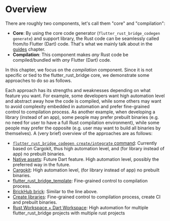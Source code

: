 # Overview

There are roughly two components, let's call them "core" and "compilation":

- **Core**:
  By using the core code generator (`flutter_rust_bridge_codegen generate`) and support library,
  the Rust code can be seamlessly called from/to Flutter (Dart) code.
  That's what we mainly talk about in the [guides](../../guides) chapter.
- **Compilation**:
  This component makes _any_ Rust code be compiled/bundled with _any_ Flutter (Dart) code.

In this chapter, we focus on the _compilation_ component.
Since it is not specific or tied to the flutter_rust_bridge core,
we demonstrate some approaches to do so as follows.

Each approach has its strengths and weaknesses depending on what feature you want.
For example, some developers want high automation level and abstract away how the code is compiled,
while some others may want to avoid complexity embedded in automation and prefer fine-grained control to compilation process.
As another example, when developing a library (instead of an app),
some people may prefer prebuilt binaries (e.g. no need for user to have a full Rust compilation environment),
while some people may prefer the opposite (e.g. user may want to build all binaries by themselves).
A (very brief) overview of the approaches are as follows:

- [`flutter_rust_bridge_codegen create/integrate` command](builtin): Currently based on Cargokit, thus high automation level, and (for library instead of app) no prebuilt binaries.
- [Native assets](native-assets): Future Dart feature. High automation level, possibly the preferred way in the future.
- [Cargokit](cargokit): High automation level, (for library instead of app) no prebuilt binaries.
- [flutter_rust_bridge_template](template): Fine-grained control to compilation process.
- [BrickHub brick](existing): Similar to the line above.
- [Create libraries](library): Fine-grained control to compilation process, create CI and prebuilt binaries.
- [Rust Workspace + Dart Workspace](https://github.com/AadamZ5/flutter_rust_bridge_workspace_example): High automation for multiple flutter_rust_bridge projects with multiple rust projects

